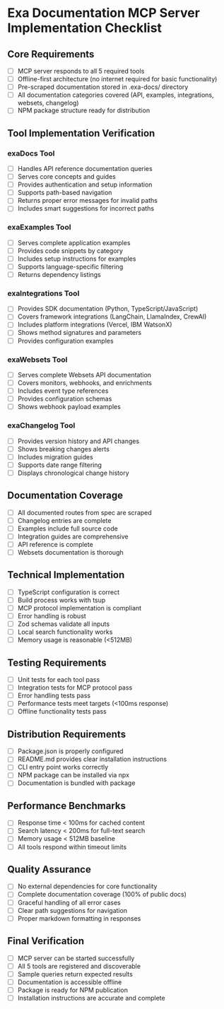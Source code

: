 # Exa Documentation MCP Server Implementation Checklist

## Core Requirements
- [ ] MCP server responds to all 5 required tools
- [ ] Offline-first architecture (no internet required for basic functionality)
- [ ] Pre-scraped documentation stored in .exa-docs/ directory
- [ ] All documentation categories covered (API, examples, integrations, websets, changelog)
- [ ] NPM package structure ready for distribution

## Tool Implementation Verification

### exaDocs Tool
- [ ] Handles API reference documentation queries
- [ ] Serves core concepts and guides
- [ ] Provides authentication and setup information
- [ ] Supports path-based navigation
- [ ] Returns proper error messages for invalid paths
- [ ] Includes smart suggestions for incorrect paths

### exaExamples Tool
- [ ] Serves complete application examples
- [ ] Provides code snippets by category
- [ ] Includes setup instructions for examples
- [ ] Supports language-specific filtering
- [ ] Returns dependency listings

### exaIntegrations Tool
- [ ] Provides SDK documentation (Python, TypeScript/JavaScript)
- [ ] Covers framework integrations (LangChain, LlamaIndex, CrewAI)
- [ ] Includes platform integrations (Vercel, IBM WatsonX)
- [ ] Shows method signatures and parameters
- [ ] Provides configuration examples

### exaWebsets Tool
- [ ] Serves complete Websets API documentation
- [ ] Covers monitors, webhooks, and enrichments
- [ ] Includes event type references
- [ ] Provides configuration schemas
- [ ] Shows webhook payload examples

### exaChangelog Tool
- [ ] Provides version history and API changes
- [ ] Shows breaking changes alerts
- [ ] Includes migration guides
- [ ] Supports date range filtering
- [ ] Displays chronological change history

## Documentation Coverage
- [ ] All documented routes from spec are scraped
- [ ] Changelog entries are complete
- [ ] Examples include full source code
- [ ] Integration guides are comprehensive
- [ ] API reference is complete
- [ ] Websets documentation is thorough

## Technical Implementation
- [ ] TypeScript configuration is correct
- [ ] Build process works with tsup
- [ ] MCP protocol implementation is compliant
- [ ] Error handling is robust
- [ ] Zod schemas validate all inputs
- [ ] Local search functionality works
- [ ] Memory usage is reasonable (<512MB)

## Testing Requirements
- [ ] Unit tests for each tool pass
- [ ] Integration tests for MCP protocol pass
- [ ] Error handling tests pass
- [ ] Performance tests meet targets (<100ms response)
- [ ] Offline functionality tests pass

## Distribution Requirements
- [ ] Package.json is properly configured
- [ ] README.md provides clear installation instructions
- [ ] CLI entry point works correctly
- [ ] NPM package can be installed via npx
- [ ] Documentation is bundled with package

## Performance Benchmarks
- [ ] Response time < 100ms for cached content
- [ ] Search latency < 200ms for full-text search
- [ ] Memory usage < 512MB baseline
- [ ] All tools respond within timeout limits

## Quality Assurance
- [ ] No external dependencies for core functionality
- [ ] Complete documentation coverage (100% of public docs)
- [ ] Graceful handling of all error cases
- [ ] Clear path suggestions for navigation
- [ ] Proper markdown formatting in responses

## Final Verification
- [ ] MCP server can be started successfully
- [ ] All 5 tools are registered and discoverable
- [ ] Sample queries return expected results
- [ ] Documentation is accessible offline
- [ ] Package is ready for NPM publication
- [ ] Installation instructions are accurate and complete